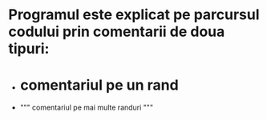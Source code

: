 
# Programul este explicat pe parcursul codului prin comentarii de doua tipuri: 
- # comentariul pe un rand
- """ comentariul pe mai multe randuri """
